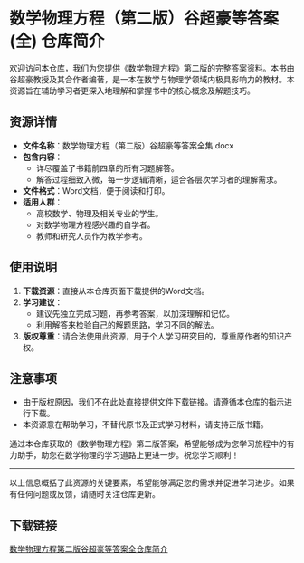 # 数学物理方程（第二版）谷超豪等答案(全) 仓库简介

欢迎访问本仓库，我们为您提供《数学物理方程》第二版的完整答案资料。本书由谷超豪教授及其合作者编著，是一本在数学与物理学领域内极具影响力的教材。本资源旨在辅助学习者更深入地理解和掌握书中的核心概念及解题技巧。

## 资源详情

- **文件名称**：数学物理方程（第二版）谷超豪等答案全集.docx
- **包含内容**：
    - 详尽覆盖了书籍前四章的所有习题解答。
    - 解答过程细致入微，每一步逻辑清晰，适合各层次学习者的理解需求。
- **文件格式**：Word文档，便于阅读和打印。
- **适用人群**：
    - 高校数学、物理及相关专业的学生。
    - 对数学物理方程感兴趣的自学者。
    - 教师和研究人员作为教学参考。

## 使用说明

1. **下载资源**：直接从本仓库页面下载提供的Word文档。
2. **学习建议**：
   - 建议先独立完成习题，再参考答案，以加深理解和记忆。
   - 利用解答来检验自己的解题思路，学习不同的解法。
3. **版权尊重**：请合法使用此资源，用于个人学习研究目的，尊重原作者的知识产权。

## 注意事项

- 由于版权原因，我们不在此处直接提供文件下载链接。请遵循本仓库的指示进行下载。
- 本资源意在帮助学习，不替代原书及正式学习材料，请支持正版书籍。

通过本仓库获取的《数学物理方程》第二版答案，希望能够成为您学习旅程中的有力助手，助您在数学物理的学习道路上更进一步。祝您学习顺利！

---

以上信息概括了此资源的关键要素，希望能够满足您的需求并促进学习进步。如果有任何问题或反馈，请随时关注仓库更新。

## 下载链接

[数学物理方程第二版谷超豪等答案全仓库简介](https://pan.quark.cn/s/0e60bbc1932d)